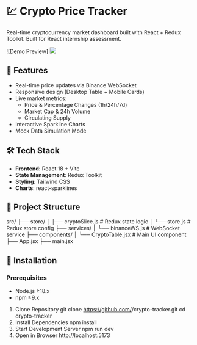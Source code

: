 # 💹 Crypto Price Tracker 
Real-time cryptocurrency market dashboard built with React + Redux Toolkit. Built for React internship assessment.

![Demo Preview] 
<img src="./src/assets/demo.gif" />

## 🌟 Features
- Real-time price updates via Binance WebSocket
- Responsive design (Desktop Table + Mobile Cards)
- Live market metrics:
  - Price & Percentage Changes (1h/24h/7d)
  - Market Cap & 24h Volume
  - Circulating Supply
- Interactive Sparkline Charts
- Mock Data Simulation Mode

## 🛠 Tech Stack
- **Frontend**: React 18 + Vite
- **State Management**: Redux Toolkit
- **Styling**: Tailwind CSS
- **Charts**: react-sparklines

## 📂 Project Structure
src/
├── store/
│ ├── cryptoSlice.js # Redux state logic
│ └── store.js # Redux store config
├── services/
│ └── binanceWS.js # WebSocket service
├── components/
│ └── CryptoTable.jsx # Main UI component
├── App.jsx
├── main.jsx


## 🚀 Installation

### Prerequisites
- Node.js ≥18.x
- npm ≥9.x

1. Clone Repository
git clone https://github.com/<your-username>/crypto-tracker.git
cd crypto-tracker
2. Install Dependencies
npm install
3. Start Development Server
npm run dev
4. Open in Browser
http://localhost:5173



